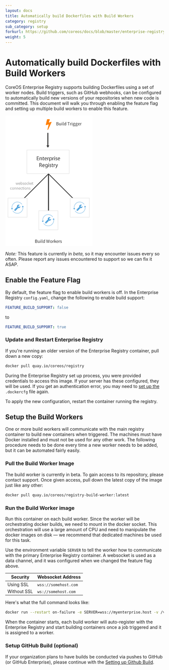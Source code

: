 ```yaml
---
layout: docs
title: Automatically build Dockerfiles with Build Workers
category: registry
sub_category: setup
forkurl: https://github.com/coreos/docs/blob/master/enterprise-registry/build-support/index.md
weight: 5
---
```


# Automatically build Dockerfiles with Build Workers

CoreOS Enterprise Registry supports building Dockerfiles using a set of worker nodes. Build triggers, such as GitHub webhooks, can be configured to automatically build new versions of your repositories when new code is committed. This document will walk you through enabling the feature flag and setting up multiple build workers to enable this feature.

<img src="workers.png" class="img-center" alt="Enterprise Registry Build Workers"/>

*Note:* This feature is currently in *beta*, so it may encounter issues every so often. Please report
any issues encountered to support so we can fix it ASAP.

## Enable the Feature Flag

By default, the feature flag to enable build workers is off. In the Enterprise Registry `config.yaml`, change the following to enable build support:

```yaml
FEATURE_BUILD_SUPPORT: false
```

to

```yaml
FEATURE_BUILD_SUPPORT: true
```

### Update and Restart Enterprise Registry

If you're running an older version of the Enterprise Registry container, pull down a new copy:

```sh
docker pull quay.io/coreos/registry
```

During the Enterprise Registry set up process, you were provided credentials to access this image. If your server has these configured, they will be used. If you get an authentication error, you may need to [set up the]({{site.url}}/docs/enterprise-registry/initial-setup/) `.dockercfg` file again.

To apply the new configuration, restart the container running the registry.

## Setup the Build Workers

One or more build workers will communicate with the main registry container to build new containers when triggered. The machines must have Docker installed and must not be used for any other work. The following procedure needs to be done every time a new worker needs to be
added, but it can be automated fairly easily.

### Pull the Build Worker Image

The build worker is currently in beta. To gain access to its repository, please contact support.
Once given access, pull down the latest copy of the image just like any other:

```sh
docker pull quay.io/coreos/registry-build-worker:latest
```

### Run the Build Worker image

Run this container on each build worker. Since the worker will be orchestrating docker builds, we need to mount in the docker socket. This orchestration will use a large amount of CPU and need to manipulate the docker images on disk &mdash; we recommend that dedicated machines be used for this task.

Use the environment variable `SERVER` to tell the worker how to communicate with the primary Enterprise Registry container. A websocket is used as a data channel, and it was configured when we changed the feature flag above.

| Security | Websocket Address |
|----------|-------------------|
| Using SSL | ```wss://somehost.com``` |
| Without SSL | ```ws://somehost.com```

Here's what the full command looks like:

```sh
docker run --restart on-failure -e SERVER=wss://myenterprise.host -v /var/run/docker.sock:/var/run/docker.sock quay.io/coreos/registry-build-worker:latest
```

When the container starts, each build worker will auto-register with the Enterprise Registry and start building containers once a job triggered and it is assigned to a worker.

### Setup GitHub Build (optional)

If your organization plans to have builds be conducted via pushes to GitHub (or GitHub Enterprise), please continue
with the <a href="../github-build/">Setting up Github Build</a>.

